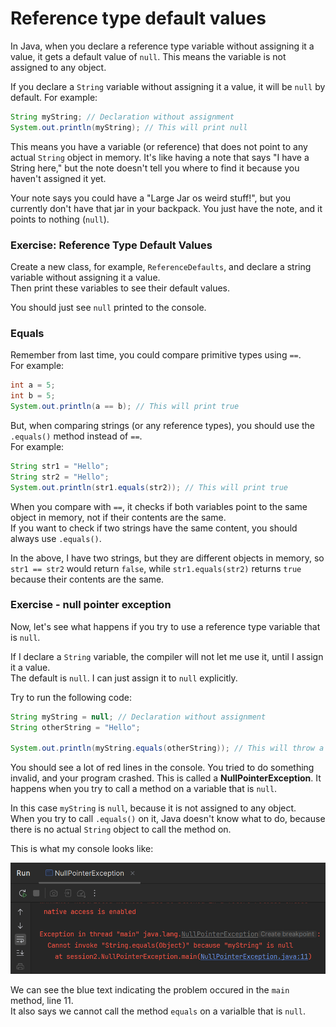 # Reference type default values

In Java, when you declare a reference type variable without assigning it a value, it gets a default value of `null`. This means the variable is not assigned to any object.

If you declare a `String` variable without assigning it a value, it will be `null` by default. For example:

```java
String myString; // Declaration without assignment
System.out.println(myString); // This will print null
```

This means you have a variable (or reference) that does not point to any actual `String` object in memory. It's like having a note that says "I have a String here," but the note doesn't tell you where to find it because you haven't assigned it yet.

Your note says you could have a "Large Jar os weird stuff!", but you currently don't have that jar in your backpack. You just have the note, and it points to nothing (`null`).

### Exercise: Reference Type Default Values

Create a new class, for example, `ReferenceDefaults`, and declare a string variable without assigning it a value.\
Then print these variables to see their default values.

You should just see `null` printed to the console.

### Equals

Remember from last time, you could compare primitive types using `==`.\
For example:

```java
int a = 5;
int b = 5;
System.out.println(a == b); // This will print true
```

But, when comparing strings (or any reference types), you should use the `.equals()` method instead of `==`.\
For example:

```java
String str1 = "Hello";
String str2 = "Hello";
System.out.println(str1.equals(str2)); // This will print true
```

When you compare with `==`, it checks if both variables point to the same object in memory, not if their contents are the same.\
If you want to check if two strings have the same content, you should always use `.equals()`.

In the above, I have two strings, but they are different objects in memory, so `str1 == str2` would return `false`, while `str1.equals(str2)` returns `true` because their contents are the same.

### Exercise - null pointer exception

Now, let's see what happens if you try to use a reference type variable that is `null`.

If I declare a `String` variable, the compiler will not let me use it, until I assign it a value.\
The default is `null`. I can just assign it to `null` explicitly.

Try to run the following code:

```java
String myString = null; // Declaration without assignment
String otherString = "Hello";

System.out.println(myString.equals(otherString)); // This will throw a NullPointerException
```

You should see a lot of red lines in the console. You tried to do something invalid, and your program crashed. This is called a **NullPointerException**. It happens when you try to call a method on a variable that is `null`.

In this case `myString` is `null`, because it is not assigned to any object.\
When you try to call `.equals()` on it, Java doesn't know what to do, because there is no actual `String` object to call the method on.

This is what my console looks like:

![NullPointerException](Resources/NullPointerException.png)

We can see the blue text indicating the problem occured in the `main` method, line 11.\
It also says we cannot call the method `equals` on a varialble that is `null`.
